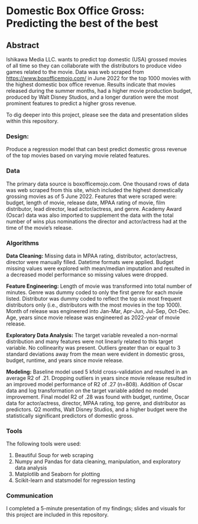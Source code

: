 # Domestic Box Office Gross: Predicting the best of the best

## Abstract	

Ishikawa Media LLC. wants to predict top domestic (USA) grossed movies of all time so they can collaborate with the distributors to produce video games related to the movie. Data was web scraped from https://www.boxofficemojo.com/ in June 2022 for the top 1000 movies with the highest domestic box office revenue. Results indicate that movies released during the summer months, had a higher movie production budget, produced by Walt Disney Studios, and a longer duration were the most prominent features to predict a higher gross revenue.

To dig deeper into this project, please see the data and presentation slides within this repository.

### Design: 

Produce a regression model that can best predict domestic gross revenue of the top movies based on varying movie related features.

### Data
The primary data source is boxofficemojo.com. One thousand rows of data was web scraped from this site, which included the highest domestically grossing movies as of 5 June 2022. Features that were scraped were: budget, length of movie, release date, MPAA rating of movie, film distributor, lead director, lead actor/actress, and genre. Academy Award (Oscar) data was also imported to supplement the data with the total number of wins plus nominations the director and actor/actress had at the time of the movie’s release.

### Algorithms
**Data Cleaning:** Missing data in MPAA rating, distributor, actor/actress, director were manually filled. Datetime formats were applied. Budget missing values were explored with mean/median imputation and resulted in a decreased model performance so missing values were dropped.

**Feature Engineering:** Length of movie was transformed into total number of minutes. Genre was dummy coded to only the first genre for each movie listed. Distributor was dummy coded to reflect the top six most frequent distributors only (i.e., distributors with the most movies in the top 1000). Month of release was engineered into Jan-Mar, Apr-Jun, Jul-Sep, Oct-Dec. Age, years since movie release was engineered as 2022-year of movie release.

**Exploratory Data Analysis:** The target variable revealed a non-normal distribution and many features were not linearly related to this target variable. No collinearity was present. Outliers greater than or equal to 3 standard deviations away from the mean were evident in domestic gross, budget, runtime, and years since movie release. 

**Modeling:** Baseline model used 5 kfold cross-validation and resulted in an average R2 of .21. Dropping outliers in years since movie release resulted in an improved model performance of R2 of .27 (n=808). Addition of Oscar data and log transformation on the target variable added no model improvement. Final model R2 of .28 was found with budget, runtime, Oscar data for actor/actress, director, MPAA rating, top genre, and distributor as predictors. Q2 months, Walt Disney Studios, and a higher budget were the statistically significant predictors of domestic gross.

### Tools
The following tools were used:
1) Beautiful Soup for web scraping
2) Numpy and Pandas for data cleaning, manipulation, and exploratory data analysis
3) Matplotlib and Seaborn for plotting
4) Scikit-learn and statsmodel for regression testing

### Communication
I completed a 5-minute presentation of my findings; slides and visuals for this project are included in this repository.
